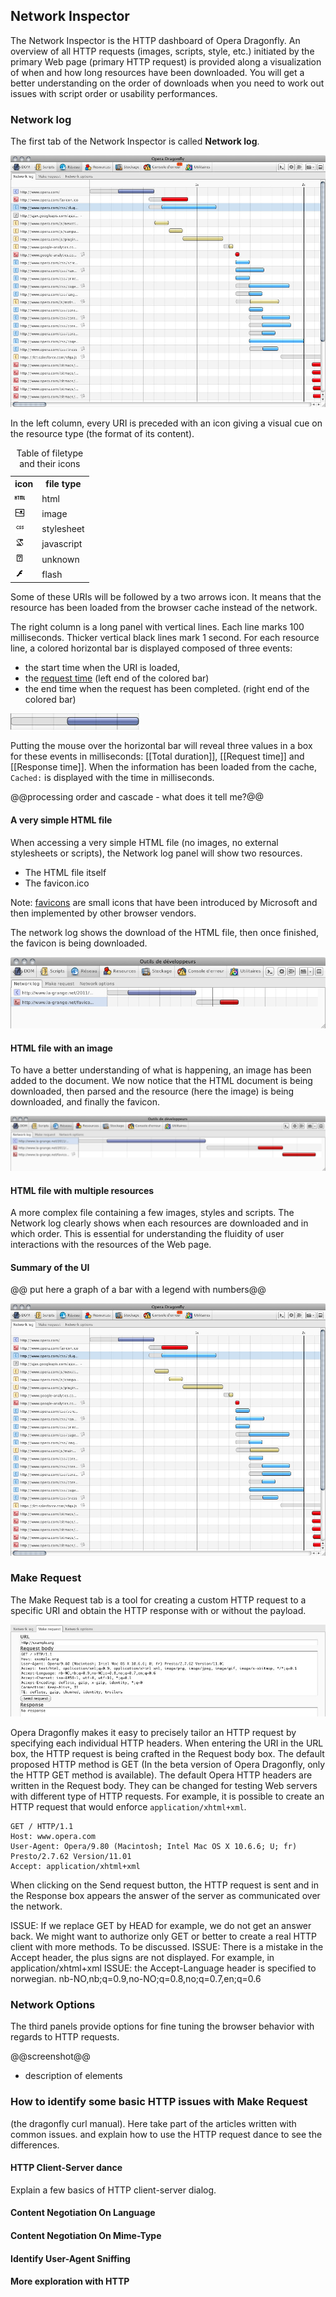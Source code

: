 ## Network Inspector ##

The Network Inspector is the HTTP dashboard of Opera Dragonfly. An overview of all HTTP requests (images, scripts, style, etc.) initiated by the primary Web page (primary HTTP request) is provided along a visualization of when and how long resources have been downloaded. You will get a better understanding on the order of downloads when you need to work out issues with script order or usability performances. 

### Network log

The first tab of the Network Inspector is called **Network log**. 

![Network Network Log](img/network-network-log.png)

In the left column, every URI is preceded with an icon giving a visual cue on the resource type (the format of its content). 

<table style="width:15em;">
<caption>Table of filetype and their icons</caption>
<tr>
    <th>icon</th>
    <th>file type</th>
</tr>
<tr>
    <td><img src="img/filetype_html.png" alt="html icon"/></td>
    <td>html</td>
</tr>
<tr>
    <td><img src="img/filetype_image.png" alt="image icon"/></td>
    <td>image</td>
</tr>
<tr>
    <td><img src="img/filetype_stylesheet.png" alt="stylesheet icon"/></td>
    <td>stylesheet</td>
</tr>
<tr>
    <td><img src="img/filetype_javascript.png" alt="javascript icon"/></td>
    <td>javascript</td>
</tr>
<tr>
    <td><img src="img/filetype_unknown.png" alt="unknown icon"/></td>
    <td>unknown</td>
</tr>
<tr>
    <td><img src="img/filetype_flash.png" alt="flash icon"/></td>
    <td>flash</td>
</tr>
</table>

Some of these URIs will be followed by a two arrows icon. It means that the resource has been loaded from the browser cache instead of the network.

The right column is a long panel with vertical lines. Each line marks 100 milliseconds. Thicker vertical black lines mark 1 second. For each resource line, a colored horizontal bar is displayed composed of three events:

* the start time when the URI is loaded, 
* the [request time](https://bitbucket.org/scope/dragonfly-stp-1/src/197e88952ad3/src/network/network_service.js#cl-316) (left end of the colored bar)
* the end time when the request has been completed. (right end of the colored bar)

![Network Network Log Bar](img/network-network-log-bar.png)

Putting the mouse over the horizontal bar will reveal three values in a box for these events in milliseconds: [[Total duration]], [[Request time]] and [[Response time]]. When the information has been loaded from the cache, `Cached:` is displayed with the time in milliseconds.

@@processing order and cascade - what does it tell me?@@


#### A very simple HTML file

When accessing a very simple HTML file (no images, no external stylesheets or scripts), the Network log panel will show two resources.

* The HTML file itself
* The favicon.ico

Note: [favicons](http://en.wikipedia.org/wiki/Favicon) are small icons that have been introduced by Microsoft and then implemented by other browser vendors.

The network log shows the download of the HTML file, then once finished, the favicon is being downloaded.

![network log with a simple html file](img/network-simple-html.png)

#### HTML file with an image

To have a better understanding of what is happening, an image has been added to the document. We now notice that the HTML document is being downloaded, then parsed and the resource (here the image) is being downloaded, and finally the favicon.

![network log with an HTML file containing an image](img/network-simple-html-img.png)

#### HTML file with multiple resources

A more complex file containing a few images, styles and scripts. The Network log clearly shows when each resources are downloaded and in which order. This is essential for understanding the fluidity of user interactions with the resources of the Web page. 

#### Summary of the UI
@@ put here a graph of a bar with a legend with numbers@@

![Network Network Log](img/network-network-log.png)

### Make Request

The Make Request tab is a tool for creating a custom HTTP request to a specific URI and obtain the HTTP response with or without the payload. 

![Network Network Log Req](img/network-network-log-req.png)

Opera Dragonfly makes it easy to precisely tailor an HTTP request by specifying each individual HTTP headers. When entering the URI in the URL box, the HTTP request is being crafted in the Request body box. The default proposed HTTP method is GET (In the beta version of Opera Dragonfly, only the HTTP GET method is available). The default Opera HTTP headers are written in the Request body. They can be changed for testing Web servers with different type of HTTP requests. For example, it is possible to create an HTTP request that would enforce `application/xhtml+xml`.

    GET / HTTP/1.1
    Host: www.opera.com
    User-Agent: Opera/9.80 (Macintosh; Intel Mac OS X 10.6.6; U; fr) Presto/2.7.62 Version/11.01
    Accept: application/xhtml+xml

When clicking on the Send request button, the HTTP request is sent and in the Response box appears the answer of the server as communicated over the network.

ISSUE: If we replace GET by HEAD for example, we do not get an answer back. We might want to authorize only GET or better to create a real HTTP client with more methods. To be discussed.
ISSUE: There is a mistake in the Accept header, the plus signs are not displayed. For example, in application/xhtml+xml
ISSUE: the Accept-Language header is specified to norwegian. nb-NO,nb;q=0.9,no-NO;q=0.8,no;q=0.7,en;q=0.6


### Network Options

The third panels provide options for fine tuning the browser behavior with regards to HTTP requests.

@@screenshot@@
* description of elements


### How to identify some basic HTTP issues with Make Request

(the dragonfly curl manual). Here take part of the articles written with common issues. and explain how to use the HTTP request dance to see the differences.

#### HTTP Client-Server dance

Explain a few basics of HTTP client-server dialog.

#### Content Negotiation On Language
#### Content Negotiation On Mime-Type
#### Identify User-Agent Sniffing
#### More exploration with HTTP


